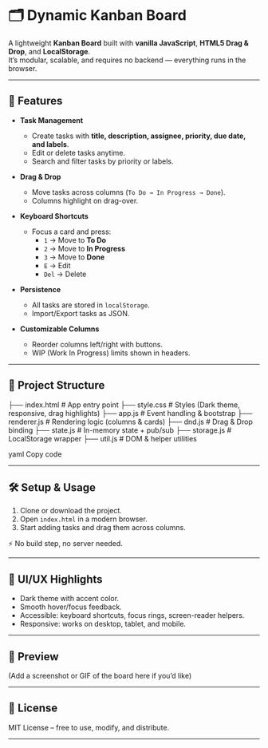 # 🗂️ Dynamic Kanban Board

A lightweight **Kanban Board** built with **vanilla JavaScript**, **HTML5 Drag & Drop**, and **LocalStorage**.  
It’s modular, scalable, and requires no backend — everything runs in the browser.

---

## 🚀 Features

- **Task Management**
  - Create tasks with **title, description, assignee, priority, due date, and labels**.
  - Edit or delete tasks anytime.
  - Search and filter tasks by priority or labels.

- **Drag & Drop**
  - Move tasks across columns (`To Do → In Progress → Done`).
  - Columns highlight on drag-over.

- **Keyboard Shortcuts**
  - Focus a card and press:
    - `1` → Move to **To Do**
    - `2` → Move to **In Progress**
    - `3` → Move to **Done**
    - `E` → Edit
    - `Del` → Delete

- **Persistence**
  - All tasks are stored in `localStorage`.
  - Import/Export tasks as JSON.

- **Customizable Columns**
  - Reorder columns left/right with buttons.
  - WIP (Work In Progress) limits shown in headers.

---

## 📂 Project Structure

├── index.html # App entry point
├── style.css # Styles (Dark theme, responsive, drag highlights)
├── app.js # Event handling & bootstrap
├── renderer.js # Rendering logic (columns & cards)
├── dnd.js # Drag & Drop binding
├── state.js # In-memory state + pub/sub
├── storage.js # LocalStorage wrapper
├── util.js # DOM & helper utilities

yaml
Copy code

---

## 🛠️ Setup & Usage

1. Clone or download the project.
2. Open `index.html` in a modern browser.
3. Start adding tasks and drag them across columns.

⚡ No build step, no server needed.

---

## 🎨 UI/UX Highlights

- Dark theme with accent color.
- Smooth hover/focus feedback.
- Accessible: keyboard shortcuts, focus rings, screen-reader helpers.
- Responsive: works on desktop, tablet, and mobile.

---

## 📸 Preview

(Add a screenshot or GIF of the board here if you’d like)

---

## 📝 License

MIT License – free to use, modify, and distribute.

---
